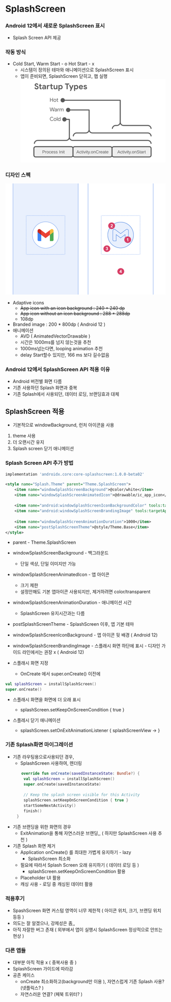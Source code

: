 
# SplashScreen
### Android 12에서 새로운 SplashScreen 표시
- Splash Screen API 제공

### 작동 방식

-  Cold Start, Warm Start - o   Hot Start - x
	- 시스템이 정의된 테마와 애니메이션으로 SplashScreen 표시
	- 앱이 준비되면, SplashScreen 닫히고, 햅 실행
![](SplashScreen/50E7AC56-6E11-43FC-98AE-5FF8A745D756.png)
	  

### 디자인 스펙
![](SplashScreen/8E7D350C-AC98-4193-804A-5B375E5BC57F.png)
- Adaptive icons
	- ~~App icon with an icon background : 240 * 240 dp~~
	- ~~App icon without an icon background : 288 * 288dp~~
	- 108dp
- Branded image : 200 * 800dp ( Android 12 )
- 애니메이션
	- AVD ( AnimatedVectorDrawable )
	- 시간은 1000ms를 넘지 않는것을 추천
	- 1000ms넘는다면, looping animation 추천
	- delay Start할수 있지만, 166 ms 보다 길수없음


### Android 12에서 SplashScreen API 적용 이유
- Android 버전별 화면 다름 
- 기존 사용하던 Splash 화면과 중복
- 기존 Splash에서 사용되던, 데이터 로딩, 브랜딩효과 대체


## SplashScreen 적용
- 기본적으로 windowBackground, 런처 아이콘을 사용

1. theme 사용
2. 더 오랜시간 유지
3. Splash screen 닫기 애니메이션 


###  Splash Screen API 추가 방법
```groovy
implementation 'androidx.core:core-splashscreen:1.0.0-beta02'
```

```xml
<style name="Splash.Theme" parent="Theme.SplashScreen">
	<item name="windowSplashScreenBackground">@color/white</item>
	<item name="windowSplashScreenAnimatedIcon">@drawable/ic_app_icon</item>

	<item name="android:windowSplashScreenIconBackgroundColor" tools:targetApi="s">@color/white</item>
	<item name="android:windowSplashScreenBrandingImage" tools:targetApi="s">@drawable/brand_image</item>

	<item name="windowSplashScreenAnimationDuration">1000</item>
	<item name="postSplashScreenTheme">@style/Theme.Base</item>
</style>

```

- parent - Theme.SplashScreen
- windowSplashScreenBackground - 백그라운드
	- 단일 색상, 단일 이미지만 가능
- windowSplashScreenAnimatedIcon - 앱 아이콘 
	- 크기 제한
	- 설정안해도 기본 앱아이콘 사용되지만, 제거하려면 color/transparent
- windowSplashScreenAnimationDuration -   애니메이션 시간
	- SplashScreen 유지시간과는 다름
- postSplashScreenTheme - SplashScreen 이후, 앱 기본 테마 


- windowSplashScreenIconBackground - 앱 아이콘 뒷 배경 ( Android 12)
- windowSplashScreenBrandingImage - 스플래시 화면 하단에 표시 - 디자인 가이드 라인에서는 권장 x  ( Android 12)


- 스플래시 화면 지정 
	- OnCreate 에서 super.onCreate() 이전에
```kotlin
val splashScreen = installSplashScreen()
super.onCreate()
```
  
- 스플래시 화면을 화면에 더 오래 표시 
	- splashScreen.setKeepOnScreenCondition { true }
	
- 스플레시 닫기 애니메이션 
	- splashScreen.setOnExitAnimationListener { splashScreenView -> }


### 기존 Splash화면 마이그레이션 
- 기존 라우팅용으로사용되던 경우, 
	- SplashScreen 사용하여, 렌더링 
```kotlin
	   override fun onCreate(savedInstanceState: Bundle?) {
        val splashScreen = installSplashScreen()
        super.onCreate(savedInstanceState)

        // Keep the splash screen visible for this Activity
        splashScreen.setKeepOnScreenCondition { true }
        startSomeNextActivity()
        finish()
     }

```
	

- 기존 브랜딩을 위한 화면의 경우
	-  ExitAnimation을 통해 자연스러운 브랜딩,, ( 하지만 SplashScreen 사용 추천 ) 
- 기존 Splash 화면 제거 
	- Application onCreate() 를 최대한 가볍게 유지하기 -  lazy 
		- SplashScreen 최소화
	- 필요에 따라서 Splash Screen 오래 유지하기 ( 데이터 로딩 등 )
		- splashScreen.setKeepOnScreenCondition 활용
	- Placeholder UI 활용 
	- 캐싱 사용 - 로딩 중 캐싱된 데이터 활용


### 적용후기 
- SpashScreen 화면 커스텀 영역이 너무 제한적 ( 아이콘 위치, 크기, 브랜딩 위치 등등 )
- 의도는 잘 알겠으나, 강제성은 좀,, 
- 아직 자잘한 버그 존재 ( 외부에서 앱이 실행시  SplashScreen 정상적으로 안뜨는 현상 )



### 다른 앱들 
- 대부분 아직 적용 x ( 중복사용 중 )
- SplashScreen 가이드에 따라감
- 공존 케이스
	- onCreate 최소화하고(background만 이용 ), 자연스럽게 기존 Splash 사용?(넷플릭스? )
	- 자연스러운 연결? (페북 트위터? )
 
